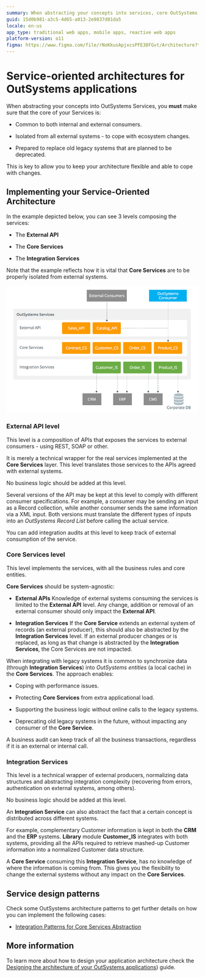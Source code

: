 ```yaml
---
summary: When abstracting your concepts into services, core OutSystems modules should always be layered for reusability, flexibility and handling change.
guid: 15d0b981-a3c5-4d65-a013-2e9837d81da5
locale: en-us
app_type: traditional web apps, mobile apps, reactive web apps
platform-version: o11
figma: https://www.figma.com/file/rNoKkusApjxcsPFE38FGvt/Architecture?type=design&node-id=1343%3A628&mode=design&t=PRLoJ75Xb7DcRPoX-1
---
```


# Service-oriented architectures for OutSystems applications

When abstracting your concepts into OutSystems Services, you **must** make sure that the core of your Services is:

* Common to both internal and external consumers.

* Isolated from all external systems - to cope with ecosystem changes.

* Prepared to replace old legacy systems that are planned to be deprecated.

This is key to allow you to keep your architecture flexible and able to cope with changes.

## Implementing your Service-Oriented Architecture

In the example depicted below, you can see 3 levels composing the services:

* The **External API**

* The **Core Services**

* The **Integration Services**

Note that the example reflects how it is vital that **Core Services** are to be properly isolated from external systems.

![ ](images/Service-Oriented-Architectures-for-OutSystems-applications_0.png)

### External API level

This level is a composition of APIs that exposes the services to external consumers - using REST, SOAP or other.

It is merely a technical wrapper for the real services implemented at the **Core Services** layer. This level translates those services to the APIs agreed with external systems.

<div class="warning" markdown="1">

No business logic should be added at this level.

</div>

Several versions of the API may be kept at this level to comply with different consumer specifications. For example, a consumer may be sending an input as a Record collection, while another consumer sends the same information via a XML input. Both versions must translate the different types of inputs into an *OutSystems Record List* before calling the actual service.

You can add integration audits at this level to keep track of external consumption of the service.

### Core Services level

This level implements the services, with all the business rules and core entities.

**Core Services** should be system-agnostic: 

* **External APIs**
Knowledge of external systems consuming the services is limited to the **External API** level. Any change, addition or removal of an external consumer should only impact the **External API**.
 

* **Integration Services**
If the **Core Service** extends an external system of records (an external producer), this should also be abstracted by the **Integration Services** level. If an external producer changes or is replaced, as long as that change is abstracted by the **Integration Services**, the Core Services are not impacted.

When integrating with legacy systems it is common to synchronize data (through **Integration Services**) into *OutSystems entities* (a local cache) in the **Core Services**. The approach enables:

* Coping with performance issues.

* Protecting **Core Services** from extra applicational load.

* Supporting the business logic without online calls to the legacy systems.

* Deprecating old legacy systems in the future, without impacting any consumer of the **Core Service**.

A business audit can keep track of all the business transactions, regardless if it is an external or internal call.

### Integration Services

This level is a technical wrapper of external producers, normalizing data structures and abstracting integration complexity (recovering from errors, authentication on external systems, among others).

<div class="warning" markdown="1">

No business logic should be added at this level.

</div>

An **Integration Service** can also abstract the fact that a certain concept is distributed across different systems.

For example, complementary Customer information is kept in both the **CRM** and the **ERP** systems. **Library** module **Customer_IS** integrates with both systems, providing all the APIs required to retrieve mashed-up Customer information into a normalized Customer data structure.

A **Core Service** consuming this **Integration Service**, has no knowledge of where the information is coming from. This gives you the flexibility to change the external systems without any impact on the **Core Services**.

## Service design patterns

Check some OutSystems architecture patterns to get further details on how you can implement the following cases:

* [Integration Patterns for Core Services Abstraction](05-integration-patterns.md)

## More information

To learn more about how to design your application architecture check the [Designing the architecture of your OutSystems applications](intro.md)) guide.

